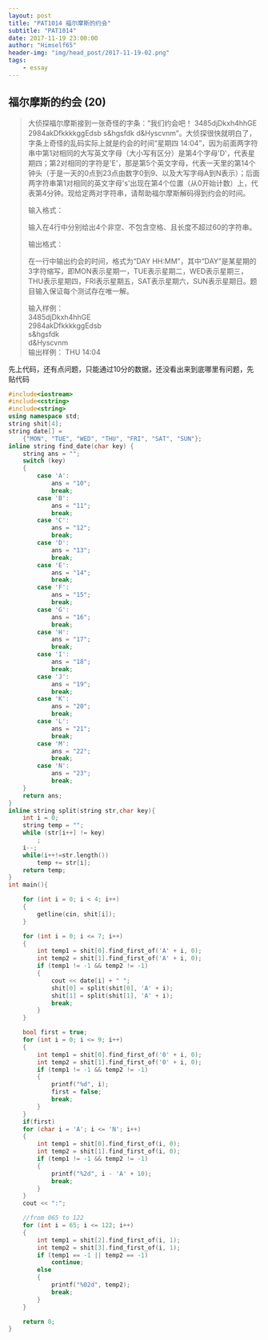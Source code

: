 ```yaml
---
layout: post
title: "PAT1014 福尔摩斯的约会"
subtitle: "PAT1014"
date: 2017-11-19 23:00:00
author: "Himself65"
header-img: "img/head_post/2017-11-19-02.png"
tags: 
    - essay
---
```

## 福尔摩斯的约会 (20)

> 大侦探福尔摩斯接到一张奇怪的字条：“我们约会吧！ 3485djDkxh4hhGE 2984akDfkkkkggEdsb s&hgsfdk d&Hyscvnm”。大侦探很快就明白了，字条上奇怪的乱码实际上就是约会的时间“星期四 14:04”，因为前面两字符串中第1对相同的大写英文字母（大小写有区分）是第4个字母'D'，代表星期四；第2对相同的字符是'E'，那是第5个英文字母，代表一天里的第14个钟头（于是一天的0点到23点由数字0到9、以及大写字母A到N表示）；后面两字符串第1对相同的英文字母's'出现在第4个位置（从0开始计数）上，代表第4分钟。现给定两对字符串，请帮助福尔摩斯解码得到约会的时间。
>
> 输入格式：
>
> 输入在4行中分别给出4个非空、不包含空格、且长度不超过60的字符串。
>
> 输出格式：
>
> 在一行中输出约会的时间，格式为“DAY HH:MM”，其中“DAY”是某星期的3字符缩写，即MON表示星期一，TUE表示星期二，WED表示星期三，THU表示星期四，FRI表示星期五，SAT表示星期六，SUN表示星期日。题目输入保证每个测试存在唯一解。
>
> 输入样例：  
> 3485djDkxh4hhGE  
> 2984akDfkkkkggEdsb  
> s&hgsfdk  
> d&Hyscvnm  
> 输出样例：
> THU 14:04

先上代码，还有点问题，只能通过10分的数据，还没看出来到底哪里有问题，先贴代码
```C++
#include<iostream>
#include<cstring>
#include<string>
using namespace std;
string shit[4];
string date[] =
    {"MON", "TUE", "WED", "THU", "FRI", "SAT", "SUN"};
inline string find_date(char key) {
    string ans = "";
    switch (key) 
    {
        case 'A':
            ans = "10";
            break;
        case 'B':
            ans = "11";
            break;
        case 'C':
            ans = "12";
            break;
        case 'D':
            ans = "13";
            break;
        case 'E':
            ans = "14";
            break;
        case 'F':
            ans = "15";
            break;
        case 'G':
            ans = "16";
            break;
        case 'H':
            ans = "17";
            break;
        case 'I':
            ans = "18";
            break;
        case 'J':
            ans = "19";
            break;
        case 'K':
            ans = "20";
            break;
        case 'L':
            ans = "21";
            break;
        case 'M':
            ans = "22";
            break;
        case 'N':
            ans = "23";
            break;
    }
    return ans;
}
inline string split(string str,char key){
    int i = 0;
    string temp = "";
    while (str[i++] != key)
        ;
    i--;
    while(i++!=str.length())
        temp += str[i];
    return temp;
}
int main(){

    for (int i = 0; i < 4; i++)
    {
        getline(cin, shit[i]);
    }

    for (int i = 0; i <= 7; i++)
    {
        int temp1 = shit[0].find_first_of('A' + i, 0);
        int temp2 = shit[1].find_first_of('A' + i, 0);
        if (temp1 != -1 && temp2 != -1)
        {
            cout << date[i] + " ";
            shit[0] = split(shit[0], 'A' + i);
            shit[1] = split(shit[1], 'A' + i);
            break;
        }
    }

    bool first = true;
    for (int i = 0; i <= 9; i++)
    {
        int temp1 = shit[0].find_first_of('0' + i, 0);
        int temp2 = shit[1].find_first_of('0' + i, 0);
        if (temp1 != -1 && temp2 != -1)
        {
            printf("%d", i);
            first = false;
            break;
        }
    }
    if(first)
    for (char i = 'A'; i <= 'N'; i++)
    {
        int temp1 = shit[0].find_first_of(i, 0);
        int temp2 = shit[1].find_first_of(i, 0);
        if (temp1 != -1 && temp2 != -1)
        {
            printf("%2d", i - 'A' + 10);
            break;
        }
    }
    cout << ":";

    //from 065 to 122
    for (int i = 65; i <= 122; i++)
    {
        int temp1 = shit[2].find_first_of(i, 1);
        int temp2 = shit[3].find_first_of(i, 1);
        if (temp1 == -1 || temp2 == -1)
            continue;
        else
        {
            printf("%02d", temp2);
            break;
        }
    }

    return 0;
}
```